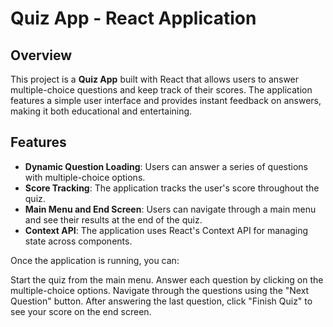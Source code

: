 # Quiz App - React Application

## Overview

This project is a **Quiz App** built with React that allows users to answer multiple-choice questions and keep track of their scores. The application features a simple user interface and provides instant feedback on answers, making it both educational and entertaining.

## Features

- **Dynamic Question Loading**: Users can answer a series of questions with multiple-choice options.
- **Score Tracking**: The application tracks the user's score throughout the quiz.
- **Main Menu and End Screen**: Users can navigate through a main menu and see their results at the end of the quiz.
- **Context API**: The application uses React's Context API for managing state across components.

Once the application is running, you can:

Start the quiz from the main menu.
Answer each question by clicking on the multiple-choice options.
Navigate through the questions using the "Next Question" button.
After answering the last question, click "Finish Quiz" to see your score on the end screen.

